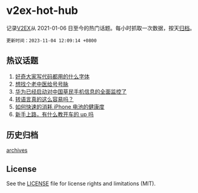 # v2ex-hot-hub

 记录[V2EX](https://www.v2ex.com/)从 2021-01-06 日至今的热门话题。每小时抓取一次数据，按天[归档](archives)。

`更新时间：2023-11-04 12:09:14 +0800`

## 热议话题

1. [好奇大家写代码都用的什么字体](https://www.v2ex.com/t/988286)
1. [想找个老中医给号号脉](https://www.v2ex.com/t/988420)
1. [华为已经启动对中国草民手机信息的全面监控了](https://www.v2ex.com/t/988525)
1. [转语言真的这么容易吗？](https://www.v2ex.com/t/988250)
1. [如何快速的消耗 iPhone 电池的健康度](https://www.v2ex.com/t/988328)
1. [新手上路，有什么教开车的 up 吗](https://www.v2ex.com/t/988222)

## 历史归档

[archives](archives)

## License

See the [LICENSE](LICENSE) file for license rights and limitations (MIT).
